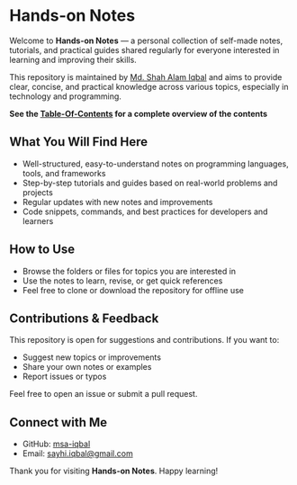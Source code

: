 # Hands-on Notes

Welcome to **Hands-on Notes** — a personal collection of self-made notes, tutorials, and practical guides shared regularly for everyone interested in learning and improving their skills.

This repository is maintained by [Md. Shah Alam Iqbal](https://github.com/msa-iqbal) and aims to provide clear, concise, and practical knowledge across various topics, especially in technology and programming.

**See the [Table-Of-Contents](./Table-Of-Contents.md) for a complete overview of the contents**

## What You Will Find Here

- Well-structured, easy-to-understand notes on programming languages, tools, and frameworks
- Step-by-step tutorials and guides based on real-world problems and projects
- Regular updates with new notes and improvements
- Code snippets, commands, and best practices for developers and learners

## How to Use

- Browse the folders or files for topics you are interested in
- Use the notes to learn, revise, or get quick references
- Feel free to clone or download the repository for offline use

## Contributions & Feedback

This repository is open for suggestions and contributions. If you want to:

- Suggest new topics or improvements
- Share your own notes or examples
- Report issues or typos

Feel free to open an issue or submit a pull request.

## Connect with Me

- GitHub: [msa-iqbal](https://github.com/msa-iqbal)
- Email: <sayhi.iqbal@gmail.com>

Thank you for visiting **Hands-on Notes**. Happy learning!
